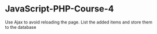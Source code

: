 # JavaScript-PHP-Course-4
Use Ajax to avoid reloading the page. List the added items and store them to the database
